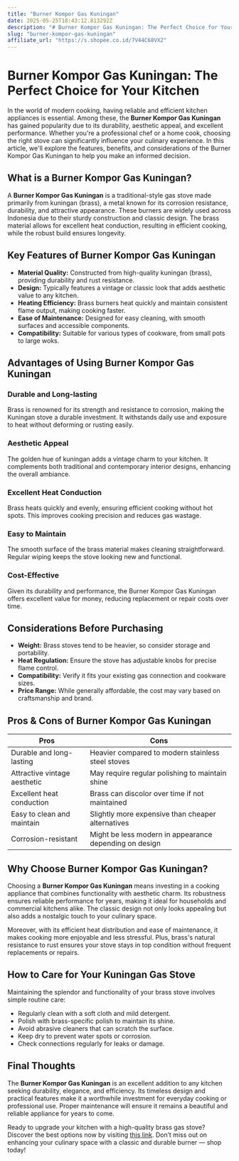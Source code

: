 ```yaml
---
title: "Burner Kompor Gas Kuningan"
date: 2025-05-25T18:43:12.813292Z
description: "# Burner Kompor Gas Kuningan: The Perfect Choice for Your Kitchen..."
slug: "burner-kompor-gas-kuningan"
affiliate_url: "https://s.shopee.co.id/7V44C68VX2"
---
```

# Burner Kompor Gas Kuningan: The Perfect Choice for Your Kitchen

In the world of modern cooking, having reliable and efficient kitchen appliances is essential. Among these, the **Burner Kompor Gas Kuningan** has gained popularity due to its durability, aesthetic appeal, and excellent performance. Whether you're a professional chef or a home cook, choosing the right stove can significantly influence your culinary experience. In this article, we'll explore the features, benefits, and considerations of the Burner Kompor Gas Kuningan to help you make an informed decision.

## What is a Burner Kompor Gas Kuningan?

A **Burner Kompor Gas Kuningan** is a traditional-style gas stove made primarily from kuningan (brass), a metal known for its corrosion resistance, durability, and attractive appearance. These burners are widely used across Indonesia due to their sturdy construction and classic design. The brass material allows for excellent heat conduction, resulting in efficient cooking, while the robust build ensures longevity.

## Key Features of Burner Kompor Gas Kuningan

- **Material Quality:** Constructed from high-quality kuningan (brass), providing durability and rust resistance.
- **Design:** Typically features a vintage or classic look that adds aesthetic value to any kitchen.
- **Heating Efficiency:** Brass burners heat quickly and maintain consistent flame output, making cooking faster.
- **Ease of Maintenance:** Designed for easy cleaning, with smooth surfaces and accessible components.
- **Compatibility:** Suitable for various types of cookware, from small pots to large woks.

## Advantages of Using Burner Kompor Gas Kuningan

### Durable and Long-lasting

Brass is renowned for its strength and resistance to corrosion, making the Kuningan stove a durable investment. It withstands daily use and exposure to heat without deforming or rusting easily.

### Aesthetic Appeal

The golden hue of kuningan adds a vintage charm to your kitchen. It complements both traditional and contemporary interior designs, enhancing the overall ambiance.

### Excellent Heat Conduction

Brass heats quickly and evenly, ensuring efficient cooking without hot spots. This improves cooking precision and reduces gas wastage.

### Easy to Maintain

The smooth surface of the brass material makes cleaning straightforward. Regular wiping keeps the stove looking new and functional.

### Cost-Effective

Given its durability and performance, the Burner Kompor Gas Kuningan offers excellent value for money, reducing replacement or repair costs over time.

## Considerations Before Purchasing

- **Weight:** Brass stoves tend to be heavier, so consider storage and portability.
- **Heat Regulation:** Ensure the stove has adjustable knobs for precise flame control.
- **Compatibility:** Verify it fits your existing gas connection and cookware sizes.
- **Price Range:** While generally affordable, the cost may vary based on craftsmanship and brand.

## Pros & Cons of Burner Kompor Gas Kuningan

| Pros                                     | Cons                                              |
|------------------------------------------|---------------------------------------------------|
| Durable and long-lasting               | Heavier compared to modern stainless steel stoves |
| Attractive vintage aesthetic           | May require regular polishing to maintain shine  |
| Excellent heat conduction              | Brass can discolor over time if not maintained  |
| Easy to clean and maintain             | Slightly more expensive than cheaper alternatives|
| Corrosion-resistant                    | Might be less modern in appearance depending on design |

## Why Choose Burner Kompor Gas Kuningan?

Choosing a **Burner Kompor Gas Kuningan** means investing in a cooking appliance that combines functionality with aesthetic charm. Its robustness ensures reliable performance for years, making it ideal for households and commercial kitchens alike. The classic design not only looks appealing but also adds a nostalgic touch to your culinary space.

Moreover, with its efficient heat distribution and ease of maintenance, it makes cooking more enjoyable and less stressful. Plus, brass's natural resistance to rust ensures your stove stays in top condition without frequent replacements or repairs.

## How to Care for Your Kuningan Gas Stove

Maintaining the splendor and functionality of your brass stove involves simple routine care:

- Regularly clean with a soft cloth and mild detergent.
- Polish with brass-specific polish to maintain its shine.
- Avoid abrasive cleaners that can scratch the surface.
- Keep dry to prevent water spots or corrosion.
- Check connections regularly for leaks or damage.

## Final Thoughts

The **Burner Kompor Gas Kuningan** is an excellent addition to any kitchen seeking durability, elegance, and efficiency. Its timeless design and practical features make it a worthwhile investment for everyday cooking or professional use. Proper maintenance will ensure it remains a beautiful and reliable appliance for years to come.

Ready to upgrade your kitchen with a high-quality brass gas stove? Discover the best options now by visiting [this link](https://s.shopee.co.id/7V44C68VX2). Don’t miss out on enhancing your culinary space with a classic and durable burner — shop today!